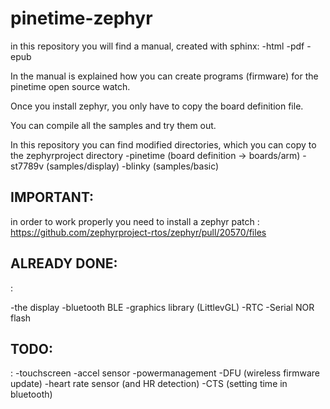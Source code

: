 # pinetime-zephyr


in this repository you will find a manual, created with sphinx:
            -html
            -pdf
            -epub

In the manual is explained how you can create programs (firmware) for the pinetime open source watch.


Once you install zephyr, you only have to copy the board definition file.

You can compile all the samples and try them out.

In this repository you can find modified directories, which you can copy to the zephyrproject directory
           -pinetime (board definition -> boards/arm)
           -st7789v (samples/display)
           -blinky (samples/basic)

IMPORTANT:
----------
in order to work properly you need to install a zephyr patch : 
https://github.com/zephyrproject-rtos/zephyr/pull/20570/files



ALREADY DONE:
-------------

:

   -the display
   -bluetooth BLE
   -graphics library (LittlevGL)
   -RTC
   -Serial NOR flash   


TODO: 
-----

:
   -touchscreen
   -accel sensor
   -powermanagement
   -DFU (wireless firmware update)
   -heart rate sensor (and HR detection) 
   -CTS (setting time in bluetooth) 

